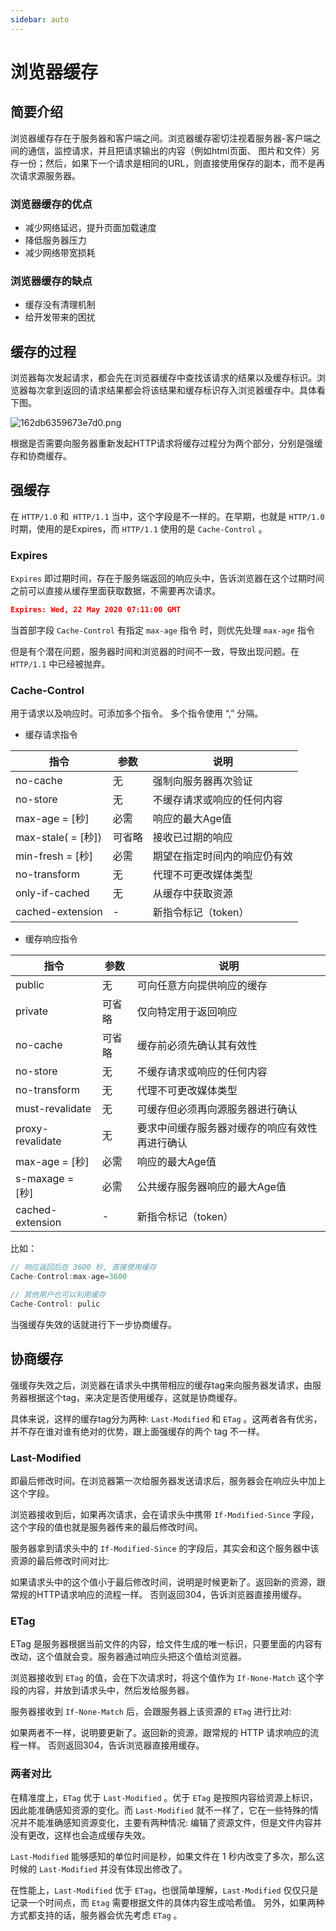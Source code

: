 ```yaml
---
sidebar: auto
---
```



# 浏览器缓存


## 简要介绍

浏览器缓存存在于服务器和客户端之间。浏览器缓存密切注视着服务器-客户端之间的通信，监控请求，并且把请求输出的内容（例如html页面、 图片和文件）另存一份；然后，如果下一个请求是相同的URL，则直接使用保存的副本，而不是再次请求源服务器。   

###  浏览器缓存的优点

- 减少网络延迟，提升页面加载速度 
- 降低服务器压力  
- 减少网络带宽损耗

###  浏览器缓存的缺点  

- 缓存没有清理机制
- 给开发带来的困扰 

## 缓存的过程

浏览器每次发起请求，都会先在浏览器缓存中查找该请求的结果以及缓存标识。浏览器每次拿到返回的请求结果都会将该结果和缓存标识存入浏览器缓存中。具体看下图。   

![162db6359673e7d0.png](http://static.hecun.site/hecun158903372631656.png)   

根据是否需要向服务器重新发起HTTP请求将缓存过程分为两个部分，分别是强缓存和协商缓存。


## 强缓存   

在 `HTTP/1.0` 和` HTTP/1.1` 当中，这个字段是不一样的。在早期，也就是 `HTTP/1.0` 时期，使用的是Expires，而 `HTTP/1.1` 使用的是 `Cache-Control` 。   

### Expires  

`Expires` 即过期时间，存在于服务端返回的响应头中，告诉浏览器在这个过期时间之前可以直接从缓存里面获取数据，不需要再次请求。 

```json
Expires: Wed, 22 May 2020 07:11:00 GMT
```

当首部字段 `Cache-Control` 有指定 `max-age` 指令 时，则优先处理 `max-age` 指令 


但是有个潜在问题，服务器时间和浏览器的时间不一致，导致出现问题。在 `HTTP/1.1` 中已经被抛弃。

### Cache-Control   

用于请求以及响应时。可添加多个指令。 多个指令使用 “,” 分隔。

- 缓存请求指令   

| 指令 | 参数 | 说明 |
| -- | -- | -- |
| no-cache | 无 | 强制向服务器再次验证 |
| no-store | 无 | 不缓存请求或响应的任何内容 |
| max-age = [秒] | 必需 | 响应的最大Age值 |
| max-stale( = [秒]) | 可省略 | 接收已过期的响应 |
| min-fresh = [秒] | 必需 | 期望在指定时间内的响应仍有效 |
| no-transform | 无 | 代理不可更改媒体类型 |
| only-if-cached | 无 | 从缓存中获取资源 |
| cached-extension | - | 新指令标记（token） |

- 缓存响应指令  


| 指令 | 参数 | 说明 |
| -- | -- | -- |
| public | 无 | 可向任意方向提供响应的缓存 |
| private | 可省略 | 仅向特定用于返回响应 |
| no-cache | 可省略 | 缓存前必须先确认其有效性 |
| no-store | 无 | 不缓存请求或响应的任何内容 |
| no-transform | 无 | 代理不可更改媒体类型 |
| must-revalidate | 无 | 可缓存但必须再向源服务器进行确认 |
| proxy-revalidate | 无 | 要求中间缓存服务器对缓存的响应有效性再进行确认 |
| max-age = [秒] | 必需 | 响应的最大Age值 |
| s-maxage = [秒] | 必需 | 公共缓存服务器响应的最大Age值 |
| cached-extension | - | 新指令标记（token） |

比如：  

```js
// 响应返回后在 3600 秒, 直接使用缓存
Cache-Control:max-age=3600

// 其他用户也可以利用缓存
Cache-Control: pulic 
```

当强缓存失效的话就进行下一步协商缓存。  


## 协商缓存   


强缓存失效之后，浏览器在请求头中携带相应的缓存tag来向服务器发请求，由服务器根据这个tag，来决定是否使用缓存，这就是协商缓存。

具体来说，这样的缓存tag分为两种: `Last-Modified` 和 `ETag` 。这两者各有优劣，并不存在谁对谁有绝对的优势，跟上面强缓存的两个 tag 不一样。

### Last-Modified
即最后修改时间。在浏览器第一次给服务器发送请求后，服务器会在响应头中加上这个字段。

浏览器接收到后，如果再次请求，会在请求头中携带 `If-Modified-Since` 字段，这个字段的值也就是服务器传来的最后修改时间。

服务器拿到请求头中的 `If-Modified-Since` 的字段后，其实会和这个服务器中该资源的最后修改时间对比:

如果请求头中的这个值小于最后修改时间，说明是时候更新了。返回新的资源，跟常规的HTTP请求响应的流程一样。
否则返回304，告诉浏览器直接用缓存。  

### ETag
ETag 是服务器根据当前文件的内容，给文件生成的唯一标识，只要里面的内容有改动，这个值就会变。服务器通过响应头把这个值给浏览器。

浏览器接收到 `ETag` 的值，会在下次请求时，将这个值作为 `If-None-Match` 这个字段的内容，并放到请求头中，然后发给服务器。

服务器接收到 `If-None-Match` 后，会跟服务器上该资源的 `ETag` 进行比对:

如果两者不一样，说明要更新了。返回新的资源，跟常规的 HTTP 请求响应的流程一样。
否则返回304，告诉浏览器直接用缓存。  

### 两者对比   

在精准度上，`ETag` 优于 `Last-Modified` 。优于 `ETag` 是按照内容给资源上标识，因此能准确感知资源的变化。而 `Last-Modified` 就不一样了，它在一些特殊的情况并不能准确感知资源变化，主要有两种情况:
编辑了资源文件，但是文件内容并没有更改，这样也会造成缓存失效。   

`Last-Modified` 能够感知的单位时间是秒，如果文件在 1 秒内改变了多次，那么这时候的 `Last-Modified` 并没有体现出修改了。  

在性能上，`Last-Modified` 优于 `ETag`，也很简单理解，`Last-Modified` 仅仅只是记录一个时间点，而 `Etag` 需要根据文件的具体内容生成哈希值。
另外，如果两种方式都支持的话，服务器会优先考虑 `ETag` 。
